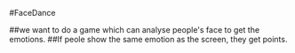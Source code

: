 #FaceDance


##we want to do a game which can analyse people's face to get the emotions.
##If peole show the same emotion as the screen, they get points.
